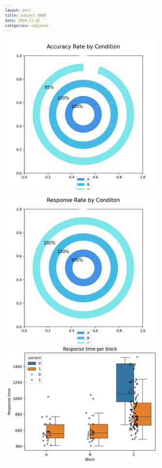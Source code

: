 ```yaml
---
layout: post
title: Subject 8005
date: 2024-11-25
categories: subjects
---
```


![](data/8005/run-10/8005_accuracy_rate.png)
![](data/8005/run-10/8005_response_rate.png)
![](data/8005/run-10/8005_rt.png)
